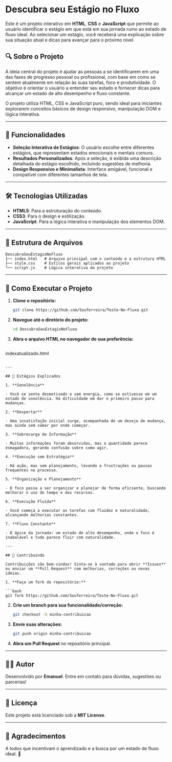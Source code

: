 
# Descubra seu Estágio no Fluxo

Este é um projeto interativo em **HTML**, **CSS** e **JavaScript** que permite ao usuário identificar o estágio em que está em sua jornada rumo ao estado de fluxo ideal. Ao selecionar um estágio, você receberá uma explicação sobre sua situação atual e dicas para avançar para o próximo nível.

## 🔍 Sobre o Projeto

A ideia central do projeto é ajudar as pessoas a se identificarem em uma das fases de progresso pessoal ou profissional, com base em como se sentem atualmente em relação às suas tarefas, foco e produtividade. O objetivo é orientar o usuário a entender seu estado e fornecer dicas para alcançar um estado de alto desempenho e fluxo constante.

O projeto utiliza HTML, CSS e JavaScript puro, sendo ideal para iniciantes explorarem conceitos básicos de design responsivo, manipulação DOM e lógica interativa.

---

## 🎯 Funcionalidades

- **Seleção Interativa de Estágios**: O usuário escolhe entre diferentes estágios, que representam estados emocionais e mentais comuns.
- **Resultados Personalizados**: Após a seleção, é exibida uma descrição detalhada do estágio escolhido, incluindo sugestões de melhoria.
- **Design Responsivo e Minimalista**: Interface amigável, funcional e compatível com diferentes tamanhos de tela.

---

## 🛠️ Tecnologias Utilizadas

- **HTML5**: Para a estruturação do conteúdo.
- **CSS3**: Para o design e estilização.
- **JavaScript**: Para a lógica interativa e manipulação dos elementos DOM.

---

## 📂 Estrutura de Arquivos

```plaintext
DescubraSeuEstagioNoFluxo
├── index.html   # Arquivo principal com o conteúdo e a estrutura HTML
├── style.css    # Estilos gerais aplicados ao projeto
└── script.js    # Lógica interativa do projeto
```

---

## 🚀 Como Executar o Projeto

1. **Clone o repositório:**

   ```bash
   git clone https://github.com/Souferreira/Teste-No-Fluxo.git
   ```

2. **Navegue até o diretório do projeto:**

   ```bash
   cd DescubraSeuEstagioNoFluxo
   ```

3. **Abra o arquivo HTML no navegador de sua preferência:**

   ```bash
 indexatualizado.html
   ```

---

## 📖 Estágios Explicados

1. **Sonolência**

   - Você se sente desmotivado e sem energia, como se estivesse em um estado de sonolência. Há dificuldade em dar o primeiro passo para mudanças.

2. **Despertar**

   - Uma insatisfação inicial surge, acompanhada de um desejo de mudança, mas ainda sem saber por onde começar.

3. **Sobrecarga de Informação**

   - Muitas informações foram absorvidas, mas a quantidade parece esmagadora, gerando confusão sobre como agir.

4. **Execução sem Estratégia**

   - Há ação, mas sem planejamento, levando a frustrações ou pausas frequentes no processo.

5. **Organização e Planejamento**

   - O foco passa a ser organizar e planejar de forma eficiente, buscando melhorar o uso do tempo e dos recursos.

6. **Execução Fluida**

   - Você começa a executar as tarefas com fluidez e naturalidade, alcançando melhorias constantes.

7. **Fluxo Constante**

   - O ápice da jornada: um estado de alto desempenho, onde o foco é inabalável e tudo parece fluir com naturalidade.

---

## 📝 Contribuindo

Contribuições são bem-vindas! Sinta-se à vontade para abrir **Issues** ou enviar um **Pull Request** com melhorias, correções ou novas ideias.

1. **Faça um fork do repositório:**

   ```bash
   git fork https://github.com/Souferreira/Teste-No-Fluxo.git
   ```

2. **Crie um branch para sua funcionalidade/correção:**

   ```bash
   git checkout -b minha-contribuicao
   ```

3. **Envie suas alterações:**

   ```bash
   git push origin minha-contribuicao
   ```

4. **Abra um Pull Request** no repositório principal.

---

## 🧑‍💻 Autor

Desenvolvido por **Emanuel**. Entre em contato para dúvidas, sugestões ou parcerias!

---

## 📜 Licença

Este projeto está licenciado sob a **MIT License**.

---

## 🌟 Agradecimentos

A todos que incentivam o aprendizado e a busca por um estado de fluxo ideal. 🚀






